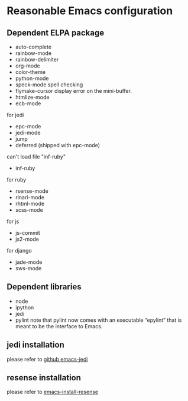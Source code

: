 # Reasonable Emacs configuration

## Dependent ELPA package 
* auto-complete
* rainbow-mode
* rainbow-delimiter
* org-mode
* color-theme
* python-mode 
* speck-mode    spell checking
* flymake-cursor   display error on the mini-buffer.
* htmlize-mode  
* ecb-mode

for jedi 
* epc-mode
* jedi-mode
* jump 
* deferred (shipped with epc-mode)

can't load file "inf-ruby"
* inf-ruby

for ruby 
* rsense-mode
* rinari-mode
* rhtml-mode
* scss-mode

for js 
* js-commit 
* js2-mode

for django
* jade-mode 
* sws-mode

## Dependent libraries
* node
* ipython
* jedi 
* pylint  note that pylint now comes with an executable “epylint” that is meant to be the interface to Emacs.

## jedi installation 
please refer to [github emacs-jedi](https://github.com/tkf/emacs-jedi)

## resense installation 
please refer to [emacs-install-resense](http://blog.10rane.com/tech/2013/03/26/emacs-install-rsense/)
